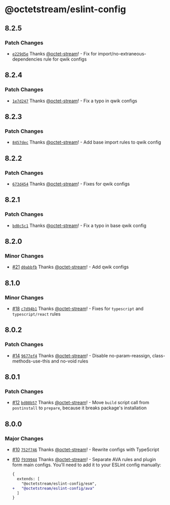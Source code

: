 # @octetstream/eslint-config

## 8.2.5

### Patch Changes

- [`e229d5e`](https://github.com/octet-stream/eslint-config/commit/e229d5ebb69dbc57efd7a03d72d1bdae631f5b08) Thanks [@octet-stream](https://github.com/octet-stream)! - Fix for import/no-extraneous-dependencies rule for qwik configs

## 8.2.4

### Patch Changes

- [`1e7d247`](https://github.com/octet-stream/eslint-config/commit/1e7d247174698d9cf5bcbd010983cedb1a8848f9) Thanks [@octet-stream](https://github.com/octet-stream)! - Fix a typo in qwik configs

## 8.2.3

### Patch Changes

- [`8457dec`](https://github.com/octet-stream/eslint-config/commit/8457dec85939bac21dbc6082d3409632b050b930) Thanks [@octet-stream](https://github.com/octet-stream)! - Add base import rules to qwik config

## 8.2.2

### Patch Changes

- [`673d454`](https://github.com/octet-stream/eslint-config/commit/673d454b2340fc9356d6b794b934d86de6d7fdf3) Thanks [@octet-stream](https://github.com/octet-stream)! - Fixes for qwik configs

## 8.2.1

### Patch Changes

- [`bd0c5c1`](https://github.com/octet-stream/eslint-config/commit/bd0c5c1d299571dfb865dc65e1bb9fe85a5b963f) Thanks [@octet-stream](https://github.com/octet-stream)! - Fix a typo in base qwik config

## 8.2.0

### Minor Changes

- [#21](https://github.com/octet-stream/eslint-config/pull/21) [`d0abbfb`](https://github.com/octet-stream/eslint-config/commit/d0abbfbb09e5d7dcbe7be8ec08a2a93824dab37a) Thanks [@octet-stream](https://github.com/octet-stream)! - Add qwik configs

## 8.1.0

### Minor Changes

- [#18](https://github.com/octet-stream/eslint-config/pull/18) [`c7d94b1`](https://github.com/octet-stream/eslint-config/commit/c7d94b1baeb84742d1decd9dfe6d6379a84e1e51) Thanks [@octet-stream](https://github.com/octet-stream)! - Fixes for `typescript` and `typescript/react` rules

## 8.0.2

### Patch Changes

- [#14](https://github.com/octet-stream/eslint-config/pull/14) [`9677ef4`](https://github.com/octet-stream/eslint-config/commit/9677ef46b4013e645488a47cb94ac621534d5062) Thanks [@octet-stream](https://github.com/octet-stream)! - Disable no-param-reassign, class-methods-use-this and no-void rules

## 8.0.1

### Patch Changes

- [#12](https://github.com/octet-stream/eslint-config/pull/12) [`bd08b57`](https://github.com/octet-stream/eslint-config/commit/bd08b57fc53863ea48328a12193351977e23a10f) Thanks [@octet-stream](https://github.com/octet-stream)! - Move `build` script call from `postinstall` to `prepare`, because it breaks package's installation

## 8.0.0

### Major Changes

- [#10](https://github.com/octet-stream/eslint-config/pull/10) [`752f746`](https://github.com/octet-stream/eslint-config/commit/752f7469f1b0e121967889915f3530b762d53a13) Thanks [@octet-stream](https://github.com/octet-stream)! - Rewrite configs with TypeScript

- [#10](https://github.com/octet-stream/eslint-config/pull/10) [`f939944`](https://github.com/octet-stream/eslint-config/commit/f9399447fbb0711cba9e3d7023575c1390c259b2) Thanks [@octet-stream](https://github.com/octet-stream)! - Separate AVA rules and plugin form main configs. You'll need to add it to your ESLint config manually:

  ```diff
  {
    extends: [
      "@octetstream/eslint-config/esm",
  +   "@octetstream/eslint-config/ava"
    ]
  }
  ```
